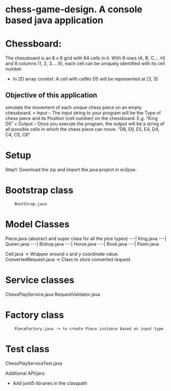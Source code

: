 # chess-game-design. A console based java application

# Chessboard:
The chessboard is an 8 x 8 grid with 64 cells in it.
With 8 rows (A, B, C…. H) and 8 columns (1, 2, 3…. 8), each cell can be uniquely  identified with its cell number
* In 2D array context: A cell with celNo D5 will be represented at [3, 3]

Objective of this application
-------------------------------
simulate the movement of each unique chess piece on an empty chessboard.
• Input – The input string to your program will be the Type of chess piece and
        its Position (cell number) on the chessboard. E.g. “King D5”
• Output – Once you execute the program, the output will be a string of all
        possible cells in which the chess piece can move. "D6, E6, E5, E4, D4, C4, C5, C6"

# Setup
Step1: Download the zip and import the java project in eclipse.

# Bootstrap class
        BootStrap.java
# Model Classes
Piece.java (abstract and super class for all the pice types)
      ---| King.java
      ---| Queen.java
      ---| Bishop.java
      ---| Horse.java
      ---| Rook.java
      ---| Pawn.java

Cell.java  -> Wrapper around x and y coordinate value.
ConvertedRequest.java -> Class to store converted request
# Service classes
  ChessPlayService.java
  RequestValidator.java
# Factory class
        PieceFactory.java -> to create Piece instance based on input type
# Test class
   ChessPlayServiceTest.java

Additional API/jars:
 - Add junit5 libraries in the classpath



